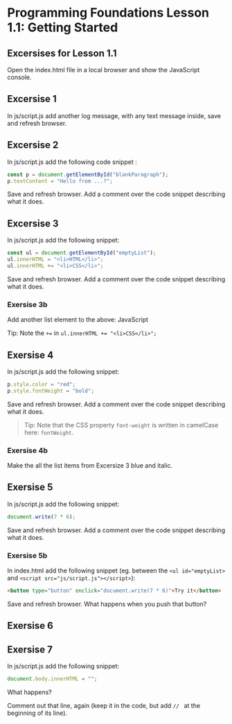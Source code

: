 # Programming Foundations Lesson 1.1: Getting Started

## Excersises for Lesson 1.1

Open the index.html file in a local browser and show the JavaScript console. 

## Excersise 1
In js/script.js add another log message, with any text message inside, save and refresh browser.

## Excersise 2
In js/script.js add the following code snippet : 
```js
const p = document.getElementById("blankParagraph");
p.textContent = "Hello from ...?";
```
Save and refresh browser. 
Add a comment over the code snippet describing what it does.

## Excersise 3
In js/script.js add the following snippet: 
```js
const ul = document.getElementById("emptyList");
ul.innerHTML = "<li>HTML</li>";
ul.innerHTML += "<li>CSS</li>";
```
Save and refresh browser.
Add a comment over the code snippet describing what it does. 

### Exersise 3b
Add another list element to the above: JavaScript

Tip: Note the `+=` in `ul.innerHTML += "<li>CSS</li>";`

## Exersise 4

In js/script.js add the following snippet: 
```js
p.style.color = "red";
p.style.fontWeight = "bold";
```
Save and refresh browser.
Add a comment over the code snippet describing what it does. 

> Tip: Note that the CSS property `font-weight` is written in camelCase here: `fontWeight`.

### Exersise 4b

Make the all the list items from Excersize 3 blue and italic.

## Exersise 5

In js/script.js add the following snippet: 
```js
document.write(7 * 6);
```
Save and refresh browser.
Add a comment over the code snippet describing what it does.

### Exersise 5b

In index.html add the following snippet (eg. between the `<ul id="emptyList>` and `<script src="js/script.js"></script>`): 
```html
<button type="button" onclick="document.write(7 * 6)">Try it</button>
```
Save and refresh browser.
What happens when you push that button?

## Exersise 6


## Exersise 7

In js/script.js add the following snippet: 

```js
document.body.innerHTML = "";
```
What happens? 

Comment out that line, again (keep it in the code, but add `// ` at the beginning of its line).